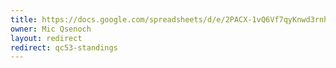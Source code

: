 ```yaml
---
title: https://docs.google.com/spreadsheets/d/e/2PACX-1vQ6Vf7qyKnwd3rnhZaHDHjpB7-XxvPQLhmp9Tz6qJI0EeYpRm0eAFNZTVnkPtvMZtf-pz2o-wmEFU1H/pubhtml
owner: Mic Qsenoch
layout: redirect
redirect: qc53-standings
---
```

